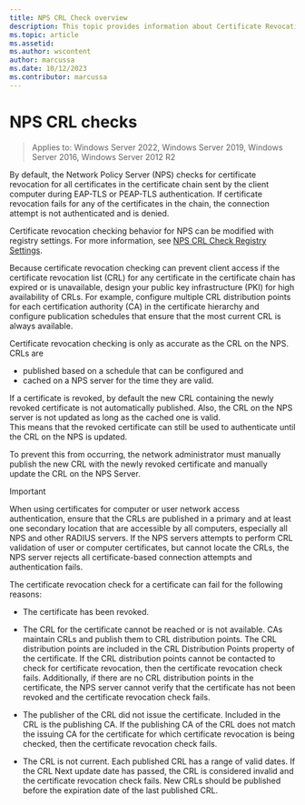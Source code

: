 ```yaml
---
title: NPS CRL Check overview
description: This topic provides information about Certificate Revocation handling by NPS (Network Policy Server).
ms.topic: article
ms.assetid: 
ms.author: wscontent
author: marcussa
ms.date: 10/12/2023
ms.contributor: marcussa
---
```


# NPS CRL checks  

> Applies to: Windows Server 2022, Windows Server 2019, Windows Server 2016, Windows Server 2012 R2

By default, the Network Policy Server (NPS) checks for certificate revocation for all certificates in the certificate chain sent by the client computer during EAP-TLS or PEAP-TLS authentication. If certificate revocation fails for any of the certificates in the chain, the connection attempt is not authenticated and is denied.

Certificate revocation checking behavior for NPS can be modified with registry settings. For more information, see [NPS CRL Check Registry Settings](nps-crl-check-registry-settings.md).

Because certificate revocation checking can prevent client access if the certificate revocation list (CRL) for any certificate in the certificate chain has expired or is unavailable, design your public key infrastructure (PKI) for high availability of CRLs. For example, configure multiple CRL distribution points for each certification authority (CA) in the certificate hierarchy and configure publication schedules that ensure that the most current CRL is always available.

Certificate revocation checking is only as accurate as the CRL on the NPS. CRLs are
- published based on a schedule that can be configured and
- cached on a NPS server for the time they are valid.

If a certificate is revoked, by default the new CRL containing the newly revoked certificate is not automatically published. Also, the CRL on the NPS server is not updated as long as the cached one is valid.  
This means that the revoked certificate can still be used to authenticate until the CRL on the NPS is updated.

To prevent this from occurring, the network administrator must manually publish the new CRL with the newly revoked certificate and manually update the CRL on the NPS Server.

> [!Important]
> When using certificates for computer or user network access authentication, ensure that the CRLs are published in a primary and at least one secondary location that are accessible by all computers, especially all NPS and other RADIUS servers. If the NPS servers attempts to perform CRL validation of user or computer certificates, but cannot locate the CRLs, the NPS server rejects all certificate-based connection attempts and authentication fails.

The certificate revocation check for a certificate can fail for the following reasons:

- The certificate has been revoked.  
  
- The CRL for the certificate cannot be reached or is not available.
  CAs maintain CRLs and publish them to CRL distribution points. The CRL distribution points are included in the CRL Distribution Points property of the certificate. If the CRL distribution points cannot be contacted to check for certificate revocation, then the certificate revocation check fails.
  Additionally, if there are no CRL distribution points in the certificate, the NPS server cannot verify that the certificate has not been revoked and the certificate revocation check fails.

- The publisher of the CRL did not issue the certificate.
  Included in the CRL is the publishing CA. If the publishing CA of the CRL does not match the issuing CA for the certificate for which certificate revocation is being checked, then the certificate revocation check fails.

- The CRL is not current.
  Each published CRL has a range of valid dates. If the CRL Next update date has passed, the CRL is considered invalid and the certificate revocation check fails. New CRLs should be published before the expiration date of the last published CRL.
